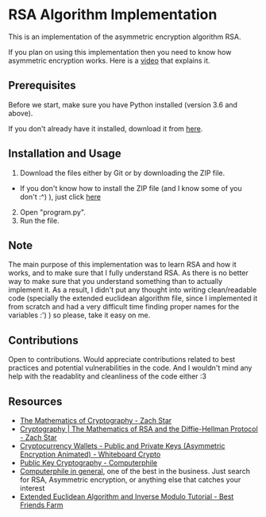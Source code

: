 # RSA Algorithm Implementation

This is an implementation of the asymmetric encryption algorithm RSA.

If you plan on using this implementation then you need to know how asymmetric encryption works.
Here is a [video](https://youtu.be/p_LWJgTBIFs?si=CcijVM3yla6kqJOS) that explains it.


## Prerequisites

Before we start, make sure you have Python installed (version 3.6 and above).

If you don't already have it installed, download it from [here](https://www.python.org/downloads/).


## Installation and Usage

1. Download the files either by Git or by downloading the ZIP file.
  - If you don't know how to install the ZIP file (and I know some of you don't :^) ), just click [here](https://github.com/AhmedHanyGamal/RSA_implementation_python/archive/refs/heads/main.zip)
2. Open "program.py".
3. Run the file.


## Note

The main purpose of this implementation was to learn RSA and how it works, and to make sure that I fully understand RSA. As there is no better way to make sure that you understand something than to actually implement it. As a result, I didn't put any thought into writing clean/readable code (specially the extended euclidean algorithm file, since I implemented it from scratch and had a very difficult time finding proper names for the variables :') ) so please, take it easy on me.


## Contributions

Open to contributions.
Would appreciate contributions related to best practices and potential vulnerabilities in the code.
And I wouldn't mind any help with the readablity and cleanliness of the code either :3


## Resources

- [The Mathematics of Cryptography - Zach Star](https://youtu.be/uNzaMrcuTM0?si=nhtFCskqAIkTlIOR)
- [Cryptography | The Mathematics of RSA and the Diffie-Hellman Protocol - Zach Star](https://youtu.be/xmwxDHX6xUc?si=JHmeSXpi2i26Li7r)
- [Cryptocurrency Wallets - Public and Private Keys (Asymmetric Encryption Animated) - Whiteboard Crypto](https://youtu.be/p_LWJgTBIFs?si=yCQRNZaW5IJ5ucxe)
- [Public Key Cryptography - Computerphile](https://youtu.be/GSIDS_lvRv4?si=gzLA0Cohbb7mqCWy)
- [Computerphile in general](https://www.youtube.com/@Computerphile), one of the best in the business. Just search for RSA, Asymmetric encryption, or anything else that catches your interest
- [Extended Euclidean Algorithm and Inverse Modulo Tutorial - Best Friends Farm](https://youtu.be/fz1vxq5ts5I?si=utuKDeS_Jg5h3iFz)
